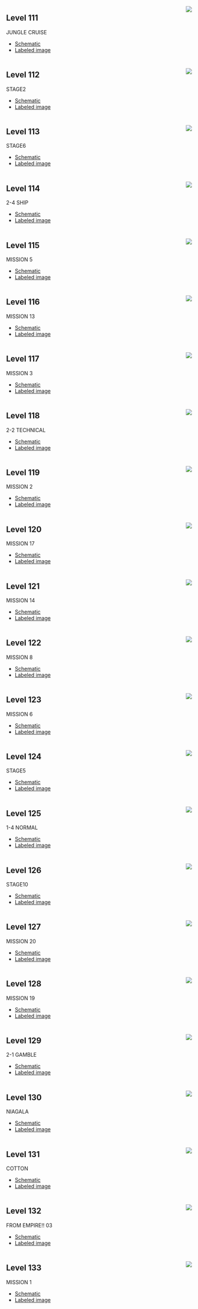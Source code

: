 <img src="pngs/111.png" align=right style="padding: 10px 0px 0px 5px;">

## Level 111
JUNGLE CRUISE<br>
- [Schematic](pngs_schema/111_s.png)
- <a href="pngs_labeled/LR2_SLITE_1P - 111 - MOSS - JUNGLE CRUISE.png">Labeled image</a>
<br clear=all><br>

<img src="pngs/112.png" align=right style="padding: 10px 0px 0px 5px;">

## Level 112
STAGE2<br>
- [Schematic](pngs_schema/112_s.png)
- <a href="pngs_labeled/LR2_SLITE_1P - 112 - DARK - STAGE2.png">Labeled image</a>
<br clear=all><br>

<img src="pngs/113.png" align=right style="padding: 10px 0px 0px 5px;">

## Level 113
STAGE6<br>
- [Schematic](pngs_schema/113_s.png)
- <a href="pngs_labeled/LR2_SLITE_1P - 113 - DARK - STAGE6.png">Labeled image</a>
<br clear=all><br>

<img src="pngs/114.png" align=right style="padding: 10px 0px 0px 5px;">

## Level 114
2-4 SHIP<br>
- [Schematic](pngs_schema/114_s.png)
- <a href="pngs_labeled/LR2_SLITE_1P - 114 - ANCI - 2-4 SHIP.png">Labeled image</a>
<br clear=all><br>

<img src="pngs/115.png" align=right style="padding: 10px 0px 0px 5px;">

## Level 115
MISSION 5<br>
- [Schematic](pngs_schema/115_s.png)
- <a href="pngs_labeled/LR2_SLITE_1P - 115 - LAVA - MISSION 5.png">Labeled image</a>
<br clear=all><br>

<img src="pngs/116.png" align=right style="padding: 10px 0px 0px 5px;">

## Level 116
MISSION 13<br>
- [Schematic](pngs_schema/116_s.png)
- <a href="pngs_labeled/LR2_SLITE_1P - 116 - ANCI - MISSION 13.png">Labeled image</a>
<br clear=all><br>

<img src="pngs/117.png" align=right style="padding: 10px 0px 0px 5px;">

## Level 117
MISSION 3<br>
- [Schematic](pngs_schema/117_s.png)
- <a href="pngs_labeled/LR2_SLITE_1P - 117 - CRYS - MISSION 3.png">Labeled image</a>
<br clear=all><br>

<img src="pngs/118.png" align=right style="padding: 10px 0px 0px 5px;">

## Level 118
2-2 TECHNICAL<br>
- [Schematic](pngs_schema/118_s.png)
- <a href="pngs_labeled/LR2_SLITE_1P - 118 - ANCI - 2-2 TECHNICAL.png">Labeled image</a>
<br clear=all><br>

<img src="pngs/119.png" align=right style="padding: 10px 0px 0px 5px;">

## Level 119
MISSION 2<br>
- [Schematic](pngs_schema/119_s.png)
- <a href="pngs_labeled/LR2_SLITE_1P - 119 - ANCI - MISSION 2.png">Labeled image</a>
<br clear=all><br>

<img src="pngs/120.png" align=right style="padding: 10px 0px 0px 5px;">

## Level 120
MISSION 17<br>
- [Schematic](pngs_schema/120_s.png)
- <a href="pngs_labeled/LR2_SLITE_1P - 120 - LAVA - MISSION 17.png">Labeled image</a>
<br clear=all><br>

<img src="pngs/121.png" align=right style="padding: 10px 0px 0px 5px;">

## Level 121
MISSION 14<br>
- [Schematic](pngs_schema/121_s.png)
- <a href="pngs_labeled/LR2_SLITE_1P - 121 - CRYS - MISSION 14.png">Labeled image</a>
<br clear=all><br>

<img src="pngs/122.png" align=right style="padding: 10px 0px 0px 5px;">

## Level 122
MISSION 8<br>
- [Schematic](pngs_schema/122_s.png)
- <a href="pngs_labeled/LR2_SLITE_1P - 122 - DARK - MISSION 8.png">Labeled image</a>
<br clear=all><br>

<img src="pngs/123.png" align=right style="padding: 10px 0px 0px 5px;">

## Level 123
MISSION 6<br>
- [Schematic](pngs_schema/123_s.png)
- <a href="pngs_labeled/LR2_SLITE_1P - 123 - PHOS - MISSION 6.png">Labeled image</a>
<br clear=all><br>

<img src="pngs/124.png" align=right style="padding: 10px 0px 0px 5px;">

## Level 124
STAGE5<br>
- [Schematic](pngs_schema/124_s.png)
- <a href="pngs_labeled/LR2_SLITE_1P - 124 - DARK - STAGE5.png">Labeled image</a>
<br clear=all><br>

<img src="pngs/125.png" align=right style="padding: 10px 0px 0px 5px;">

## Level 125
1-4 NORMAL<br>
- [Schematic](pngs_schema/125_s.png)
- <a href="pngs_labeled/LR2_SLITE_1P - 125 - DARK - 1-4 NORMAL.png">Labeled image</a>
<br clear=all><br>

<img src="pngs/126.png" align=right style="padding: 10px 0px 0px 5px;">

## Level 126
STAGE10<br>
- [Schematic](pngs_schema/126_s.png)
- <a href="pngs_labeled/LR2_SLITE_1P - 126 - ANCI - STAGE10.png">Labeled image</a>
<br clear=all><br>

<img src="pngs/127.png" align=right style="padding: 10px 0px 0px 5px;">

## Level 127
MISSION 20<br>
- [Schematic](pngs_schema/127_s.png)
- <a href="pngs_labeled/LR2_SLITE_1P - 127 - INDU - MISSION 20.png">Labeled image</a>
<br clear=all><br>

<img src="pngs/128.png" align=right style="padding: 10px 0px 0px 5px;">

## Level 128
MISSION 19<br>
- [Schematic](pngs_schema/128_s.png)
- <a href="pngs_labeled/LR2_SLITE_1P - 128 - DARK - MISSION 19.png">Labeled image</a>
<br clear=all><br>

<img src="pngs/129.png" align=right style="padding: 10px 0px 0px 5px;">

## Level 129
2-1 GAMBLE<br>
- [Schematic](pngs_schema/129_s.png)
- <a href="pngs_labeled/LR2_SLITE_1P - 129 - ANCI - 2-1 GAMBLE.png">Labeled image</a>
<br clear=all><br>

<img src="pngs/130.png" align=right style="padding: 10px 0px 0px 5px;">

## Level 130
NIAGALA<br>
- [Schematic](pngs_schema/130_s.png)
- <a href="pngs_labeled/LR2_SLITE_1P - 130 - PHOS - NIAGALA.png">Labeled image</a>
<br clear=all><br>

<img src="pngs/131.png" align=right style="padding: 10px 0px 0px 5px;">

## Level 131
COTTON<br>
- [Schematic](pngs_schema/131_s.png)
- <a href="pngs_labeled/LR2_SLITE_1P - 131 - ANCI - COTTON.png">Labeled image</a>
<br clear=all><br>

<img src="pngs/132.png" align=right style="padding: 10px 0px 0px 5px;">

## Level 132
FROM EMPIRE!! 03<br>
- [Schematic](pngs_schema/132_s.png)
- <a href="pngs_labeled/LR2_SLITE_1P - 132 - LAVA - FROM EMPIRE 03.png">Labeled image</a>
<br clear=all><br>

<img src="pngs/133.png" align=right style="padding: 10px 0px 0px 5px;">

## Level 133
MISSION 1<br>
- [Schematic](pngs_schema/133_s.png)
- <a href="pngs_labeled/LR2_SLITE_1P - 133 - MOSS - MISSION 1.png">Labeled image</a>
<br clear=all><br>

